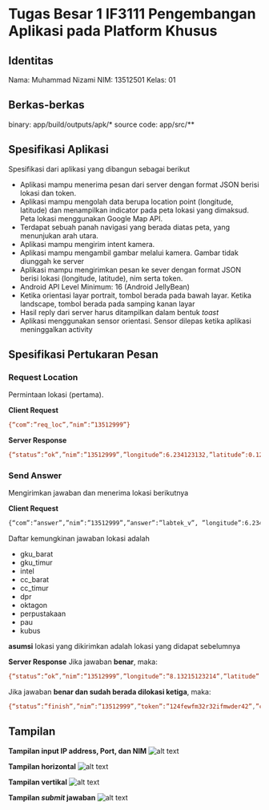 # Tugas Besar 1 IF3111 Pengembangan Aplikasi pada Platform Khusus
## Identitas
Nama: Muhammad Nizami
NIM: 13512501
Kelas: 01

## Berkas-berkas
binary: app/build/outputs/apk/*
source code: app/src/**

## Spesifikasi Aplikasi

Spesifikasi dari aplikasi yang dibangun sebagai berikut

* Aplikasi mampu menerima pesan dari server dengan format JSON berisi lokasi dan token.
* Aplikasi mampu mengolah data berupa location point (longitude, latitude) dan menampilkan indicator pada peta lokasi yang dimaksud. Peta lokasi menggunakan Google Map API.
* Terdapat sebuah panah navigasi yang berada diatas peta, yang menunjukan arah utara.
* Aplikasi mampu mengirim intent kamera.
* Aplikasi mampu mengambil gambar melalui kamera. Gambar tidak diunggah ke server
* Aplikasi mampu mengirimkan pesan ke sever dengan format JSON berisi lokasi (longitude, latitude), nim serta token.
* Android API Level Minimum: 16 (Android JellyBean)
* Ketika orientasi layar portrait, tombol berada pada bawah layar. Ketika landscape, tombol berada pada samping kanan layar 
* Hasil reply dari server harus ditampilkan dalam bentuk *toast*
* Aplikasi menggunakan sensor orientasi. Sensor dilepas ketika aplikasi meninggalkan activity

## Spesifikasi Pertukaran Pesan
### Request Location
Permintaan lokasi (pertama).

**Client Request**
```sh
{“com”:”req_loc”,”nim”:”13512999”}
```
**Server Response** 
```sh
{“status”:”ok”,”nim”:”13512999”,”longitude”:6.234123132,”latitude”:0.1234123412,”token”:”21nu2f2n3rh23diefef23hr23ew”}
```
### Send Answer
Mengirimkan jawaban dan menerima lokasi berikutnya

**Client Request**
```sh
{“com”:”answer”,”nim”:”13512999”,”answer”:”labtek_v”, ”longitude”:6.234123132,”latitude”:0.1234123412,”token”:”21nu2f2n3rh23diefef23hr23ew”}
```
Daftar kemungkinan jawaban lokasi adalah

* gku_barat
* gku_timur
* intel
* cc_barat
* cc_timur
* dpr
* oktagon
* perpustakaan
* pau
* kubus

**asumsi** lokasi yang dikirimkan adalah lokasi yang didapat sebelumnya

**Server Response**
Jika jawaban **benar**, maka:
```sh
{“status”:”ok”,”nim”:”13512999”,”longitude”:”8.13215123214”,”latitude”:”9.1234123412”,”token”:”124fewfm32r32ifmwder42”}
```
Jika jawaban **benar dan sudah berada dilokasi ketiga**, maka:
```sh
{“status”:”finish”,”nim”:”13512999”,”token”:”124fewfm32r32ifmwder42”,”check”:1}
```

## Tampilan
**Tampilan input IP address, Port, dan NIM**
![alt text](http://i.imgur.com/iOeYHju.png)

**Tampilan horizontal**
![alt text](http://i.imgur.com/hHDu4cX.png)

**Tampilan vertikal**
![alt text](http://i.imgur.com/hHDu4cX.png)

**Tampilan *submit* jawaban**
![alt text](http://i.imgur.com/Vm29rmB.png)

[Markdown]: <http://dillinger.io/>
